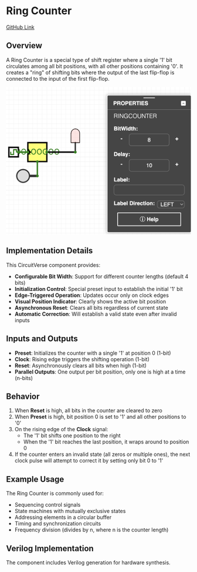 # Ring Counter

[GitHub Link](https://github.com/Legend101Zz/CircuitVerse/blob/feat/simulator/POC/simulator/src/modules/RingCounter.js)

## Overview

A Ring Counter is a special type of shift register where a single '1' bit circulates among all bit positions, with all other positions containing '0'. It creates a "ring" of shifting bits where the output of the last flip-flop is connected to the input of the first flip-flop.

![SISO](../images/ring.png)

## Implementation Details

This CircuitVerse component provides:

- **Configurable Bit Width**: Support for different counter lengths (default 4 bits)
- **Initialization Control**: Special preset input to establish the initial '1' bit
- **Edge-Triggered Operation**: Updates occur only on clock edges
- **Visual Position Indicator**: Clearly shows the active bit position
- **Asynchronous Reset**: Clears all bits regardless of current state
- **Automatic Correction**: Will establish a valid state even after invalid inputs

## Inputs and Outputs

- **Preset**: Initializes the counter with a single '1' at position 0 (1-bit)
- **Clock**: Rising edge triggers the shifting operation (1-bit)
- **Reset**: Asynchronously clears all bits when high (1-bit)
- **Parallel Outputs**: One output per bit position, only one is high at a time (n-bits)

## Behavior

1. When **Reset** is high, all bits in the counter are cleared to zero
2. When **Preset** is high, bit position 0 is set to '1' and all other positions to '0'
3. On the rising edge of the **Clock** signal:
   - The '1' bit shifts one position to the right
   - When the '1' bit reaches the last position, it wraps around to position 0
4. If the counter enters an invalid state (all zeros or multiple ones), the next clock pulse will attempt to correct it by setting only bit 0 to '1'

## Example Usage

The Ring Counter is commonly used for:

- Sequencing control signals
- State machines with mutually exclusive states
- Addressing elements in a circular buffer
- Timing and synchronization circuits
- Frequency division (divides by n, where n is the counter length)

## Verilog Implementation

The component includes Verilog generation for hardware synthesis.

<!-- Add your images here -->
